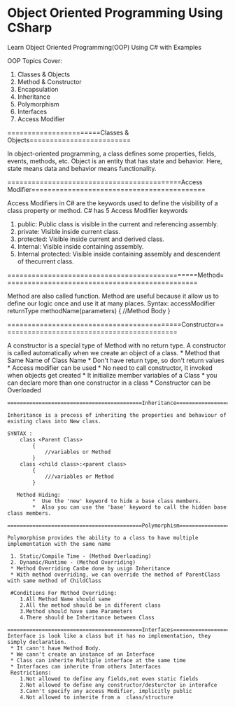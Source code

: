 # Object Oriented Programming Using CSharp

Learn Object Oriented Programming(OOP) Using C# with Examples

OOP Topics Cover:
  1. Classes & Objects
  2. Method & Constructor
  3. Encapsulation
  4. Inheritance
  5. Polymorphism
  6. Interfaces
  7. Access Modifier
  
  =======================Classes & Objects=========================
  
  In object-oriented programming, a class defines some properties, fields, events, methods, etc.
  Object is an entity that has state and behavior. Here, state means data and behavior means functionality.
    
  
  ===========================================Access Modifier===========================================
  
  Access Modifiers in C# are the keywords used to define the visibility of a class property or method.
  C# has 5 Access Modifier keywords
   1. public: Public class is visible in the current and referencing assembly.
   2. private: Visible inside current class.
   3. protected: Visible inside current and derived class.
   4. Internal: Visible inside containing assembly.
   5. Internal protected: Visible inside containing assembly and descendent of thecurrent class.
  
  
  ===============================================Method================================================
  
  Method are also called function. Method are useful because it allow us to define our logic once and use it at many places.
    Syntax:
      accessModifier returnType methodName(parameters)
      {
        //Method Body
      }
  
   ===========================================Constructor============================================
   
   A constructor is a special type of Method with no return type. A constructor is called automatically when we create an object of a class. 
        * Method that Same Name of Class Name
        * Don't have return type, so don't return values
        * Access modifier can be used
        * No need to call constructor, It invoked when objects get created
        * It initialize member variables of a Class
        * you can declare more than one constructor in a class
        * Constructor can be Overloaded
        
    ===========================================Inheritance===========================================
    
    Inheritance is a process of inheriting the properties and behaviour of existing class into New class.
     
    SYNTAX :
        class <Parent Class>
            {
                //variables or Method
            }
        class <child class>:<parent class>
            {
                ///variables or Method
            }
 
       Method Hiding:
            *  Use the 'new' keyword to hide a base class members.
            *  Also you can use the 'base' keyword to call the hidden base class members.
       
    ===========================================Polymorphism===========================================
    
    Polymorphism provides the ability to a class to have multiple implementation with the same name
     
     1. Static/Compile Time - (Method Overloading)     
     2. Dynamic/Runtime - (Method Overriding)
     * Method Overriding Canbe done by usign Inheritance
     * With method overriding, we can override the method of ParentClass with same method of ChildClass
     
     #Conditions For Method Overriding:
        1.All Method Name should same           
        2.All the method should be in different class
        3.Method should have same Parameters    
        4.There should be Inheritance between Class
        
    ===========================================Interfaces=========================================== 
    Interface is look like a class but it has no implementation, they simply declaration.
     * It cann't have Method Body. 
     * We cann't create an instance of an Interface
     * Class can inherite Multiple interface at the same time
     * Interfaces can inherite from others Interfaces
     Restrictions:
        1.Not allowed to define any fields,not even static fields
        2.Not allowed to define any constructor/desturctor in interafce
        3.Cann't specify any access Modifier, implicitly public
        4.Not allowed to inherite from a  class/structure
    
    
        
        
